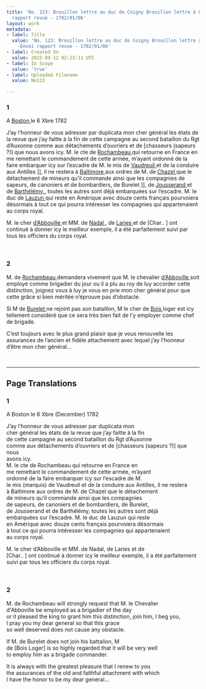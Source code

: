 ```yaml
---
title: 'No. 123: Brouillon lettre au duc de Coigny Brouillon lettre à Gribeauval -Envoi
  rapport revue - 1782/01/06'
layout: work
metadata:
- label: Title
  value: 'No. 123: Brouillon lettre au duc de Coigny Brouillon lettre à Gribeauval
    -Envoi rapport revue - 1782/01/06'
- label: Created On
  value: 2022-09-12 02:23:11 UTC
- label: In Scope
  value: 'true'
- label: Uploaded Filename
  value: No123

---
```

<div class="pages">
<div id="page-32541628">
<h3><a name="page-32541628">1</a></h3>
<div class="page-content">
<p>A <a href="../subjects/32162836" title=" Boston "> Boston </a> le 6 Xbre 1782</p>
<p>J’ay l’honneur de vous adresser par duplicata mon <span class="line-break"> </span>cher général les états de la revue que j’ay faitte à la fin <span class="line-break"> </span>de cette campagne au second bataillon du Rgt d’Auxonne <span class="line-break"> </span>comme aux détachements d’ouvriers et de <span class="unclear">[chasseurs (sapeurs ?)]</span> que nous <span class="line-break"> </span>avons icy. <span class="line-break"> </span>M. le cte de <a href="../subjects/32162815" title=" Rochambeau "> Rochambeau </a> qui retourne en France en <span class="line-break"> </span>me remettant le commandement de cette armée, m’ayant <span class="line-break"> </span>ordonné de la faire embarquer icy sur l’escadre de M. <span class="line-break"> </span>le mis de <a href="../subjects/32162936" title=" Vaudreuil "> Vaudreuil </a> et de la conduire aux Antilles ]], il ne restera <span class="line-break"> </span>à <a href="../subjects/32162810" title=" Baltimore "> Baltimore </a> aux ordres de M. de <a href="../subjects/32162937" title=" Chazel "> Chazel </a> que le détachement <span class="line-break"> </span>de mineurs qu’il commande ainsi que les compagnies <span class="line-break"> </span>de sapeurs, de canoniers et de bombardiers, de Burelet ]], <span class="line-break"> </span>de <a href="../subjects/32162938" title=" Jousserand "> Jousserand </a> et de <a href="../subjects/32162939" title=" Barthélémy "> Barthélémy </a>, toutes les autres sont déjà <span class="line-break"> </span>embarquées sur l’escadre. M. le duc de <a href="../subjects/32162860" title=" Lauzun "> Lauzun </a> qui reste <span class="line-break"> </span>en Amérique avec douze cents français pourvoiera désormais<span class="line-break"> </span>à tout ce qui pourra intéresser les compagnies qui appartenaient <span class="line-break"> </span>au corps royal.</p>
<p>M. le cher <a href="../subjects/32162940" title=" d’Abboville "> d’Abboville </a> et MM. de <a href="../subjects/32162941" title=" Nadal "> Nadal </a>, de <a href="../subjects/32162942" title=" Laries "> Laries </a> et de <span class="line-break"> </span><span class="unclear">[Char.. ]</span> ont continué à donner icy le meilleur exemple, il a été parfaitement suivi par tous les officiers du corps royal. </p>
</div>
</div>
<br />
<div id="page-32541629">
<h3><a name="page-32541629">2</a></h3>
<div class="page-content">
<p>M. de <a href="../subjects/32162815" title=" Rochambeau "> Rochambeau </a> demandera vivement que M. le <span class="line-break"> </span>chevalier <a href="../subjects/32162940" title=" d’Abboville "> d’Abboville </a> soit employé comme brigadier du jour <span class="line-break"> </span>ou il a plu au roy de luy accorder cette distinction, joignez vous<span class="line-break"> </span>à luy je vous en prie mon cher général pour que cette grâce <span class="line-break"> </span>si bien méritée n’éprouve pas d’obstacle.</p>
<p>Si M de <a href="../subjects/32162946" title=" Burelet "> Burelet </a> ne rejoint pas son bataillon, M le cher <span class="line-break"> </span>de <a href="../subjects/32162947" title=" Bois "> Bois </a> loger est icy tellement considéré que ce sera très bien <span class="line-break"> </span>fait de l’y employer comme chef de brigade.</p>
<p>C’est toujours avec le plus grand plaisir que je vous renouvelle <span class="line-break"> </span>les assurances de l’ancien et fidèle attachement avec lequel <span class="line-break"> </span>j’ay l’honneur d’être mon cher général... <span class="line-break"> </span></p>
</div>
</div>
<br />
</div>
<hr />
<h2 class="divider">Page Translations</h2>
<div class="pages">
<div id="translation-32541628">
<h3>1</h3>
<div class="page-content">
<p>A Boston le 6 Xbre (December) 1782</p>
<p>J’ay l’honneur de vous adresser par duplicata mon<br/>
cher général les états de la revue que j’ay faitte à la fin<br/>
de cette campagne au second bataillon du Rgt d’Auxonne<br/>
comme aux détachements d’ouvriers et de [chasseurs (sapeurs ?)] que nous<br/>
avons icy.<br/>
M. le cte de Rochambeau qui retourne en France en<br/>
me remettant le commandement de cette armée, m’ayant<br/>
ordonné de la faire embarquer icy sur l’escadre de M.<br/>
le mis (marquis) de Vaudreuil et de la conduire aux Antilles, il ne restera<br/>
à Baltimore aux ordres de M. de Chazel que le détachement<br/>
de mineurs qu’il commande ainsi que les compagnies<br/>
de sapeurs, de canoniers et de bombardiers, de Burelet,<br/>
de Jousserand et de Barthélémy, toutes les autres sont déjà<br/>
embarquées sur l’escadre. M. le duc de Lauzun qui reste<br/>
en Amérique avec douze cents français pourvoiera désormais<br/>
à tout ce qui pourra intéresser les compagnies qui appartenaient<br/>
au corps royal.</p>
<p>M. le cher d’Abboville et MM. de Nadal, de Laries et de<br/>
[Char.. ] ont continué à donner icy le meilleur exemple, il a été parfaitement suivi par tous les officiers du corps royal.</p>
</div>
</div>
<br />
<div id="translation-32541629">
<h3>2</h3>
<div class="page-content">
<p>M. de Rochambeau will strongly request that M. le Chevalier<br/>
d'Abboville be employed as a brigadier of the day<br/>
or it pleased the king to grant him this distinction, join him, I beg you, <br/>
I pray you my dear general so that this grace<br/>
so well deserved does not cause any obstacle.</p>
<p>If M. de Burelet does not join his battalion, M<br/>
de <span class="unclear">[Bois Loger]</span> is so highly regarded that it will be very well<br/>
to employ him as a brigade commander.</p>
<p>It is always with the greatest pleasure that I renew to you<br/>
the assurances of the old and faithful attachment with which<br/>
I have the honor to be my dear general...</p>
</div>
</div>
<br />
</div>
